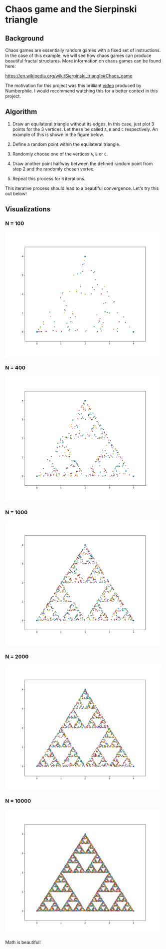 # Chaos game and the Sierpinski triangle

## Background

Chaos games are essentially random games with a fixed set of instructions. In the case of this example, we will see how chaos games can produce beautiful fractal structures. More information on chaos games can be found here:

https://en.wikipedia.org/wiki/Sierpinski_triangle#Chaos_game

The motivation for this project was this brilliant [video](https://www.youtube.com/watch?v=kbKtFN71Lfs&t=77s) produced by Numberphile. I would recommend watching this for a better context in this project.

## Algorithm

1. Draw an equilateral triangle without its edges. In this case, just plot 3 points for the 3 vertices. Let these be called `A`, `B` and `C` respectively. An example of this is shown in the figure below.

2. Define a random point within the equilateral triangle. 

3. Randomly choose one of the vertices `A`, `B` or `C`.

4. Draw another point halfway between the defined random point from step 2 and the randomly chosen vertex.

5. Repeat this process for `N` iterations.

This iterative process should lead to a beautiful convergence. Let's try this out below!

## Visualizations

### N = 100

<img src="https://github.com/AtreyaSh/chaosGameST/blob/master/images/chaos_game100.png" width="500">

### N = 400

<img src="https://github.com/AtreyaSh/chaosGameST/blob/master/images/chaos_game400.png" width="500">

### N = 1000

<img src="https://github.com/AtreyaSh/chaosGameST/blob/master/images/chaos_game1000.png" width="500">

### N = 2000

<img src="https://github.com/AtreyaSh/chaosGameST/blob/master/images/chaos_game2000.png" width="500">

### N = 10000

<img src="https://github.com/AtreyaSh/chaosGameST/blob/master/images/chaos_game10000.png" width="500">

Math is beautiful!
